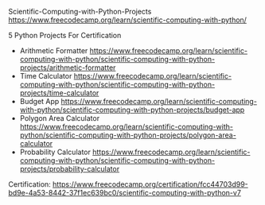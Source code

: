 Scientific-Computing-with-Python-Projects
https://www.freecodecamp.org/learn/scientific-computing-with-python/

5 Python Projects For Certification

- Arithmetic Formatter
https://www.freecodecamp.org/learn/scientific-computing-with-python/scientific-computing-with-python-projects/arithmetic-formatter
- Time Calculator
https://www.freecodecamp.org/learn/scientific-computing-with-python/scientific-computing-with-python-projects/time-calculator
- Budget App
https://www.freecodecamp.org/learn/scientific-computing-with-python/scientific-computing-with-python-projects/budget-app
- Polygon Area Calculator
https://www.freecodecamp.org/learn/scientific-computing-with-python/scientific-computing-with-python-projects/polygon-area-calculator
- Probability Calculator
https://www.freecodecamp.org/learn/scientific-computing-with-python/scientific-computing-with-python-projects/probability-calculator


Certification:
https://www.freecodecamp.org/certification/fcc44703d99-bd9e-4a53-8442-37f1ec639bc0/scientific-computing-with-python-v7
